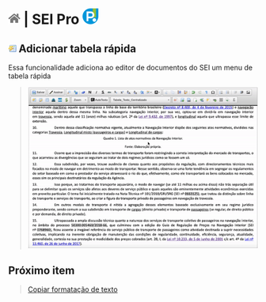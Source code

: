 # [![Home](../img/home.png)](../) |  SEI Pro ![Icone](../img/icon-32.png)

## ![Tabela Rápida](../img/icon-tabelarapida.png) Adicionar tabela rápida

Essa funcionalidade adiciona ao editor de documentos do SEI um menu de tabela rápida

> ![Tabela Rápida](../img/tela-tabelarapida.gif) 

## Próximo item

> [Copiar formatação de texto](../pages/COPIARFORMATACAO.md)
